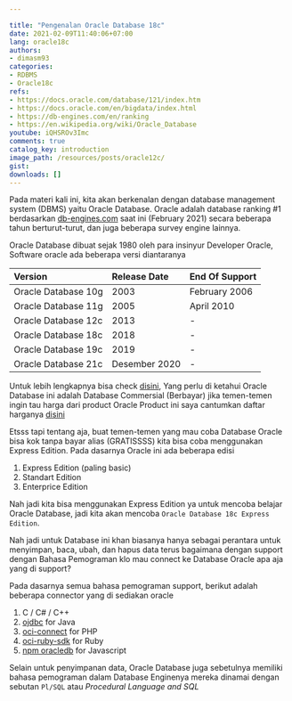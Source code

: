 ```yaml
---

title: "Pengenalan Oracle Database 18c"
date: 2021-02-09T11:40:06+07:00
lang: oracle18c
authors:
- dimasm93
categories:
- RDBMS
- Oracle18c
refs: 
- https://docs.oracle.com/database/121/index.htm
- https://docs.oracle.com/en/bigdata/index.html
- https://db-engines.com/en/ranking
- https://en.wikipedia.org/wiki/Oracle_Database
youtube: iQHSROv3Imc
comments: true
catalog_key: introduction
image_path: /resources/posts/oracle12c/
gist: 
downloads: []
---
```



Pada materi kali ini, kita akan berkenalan dengan database management system (DBMS) yaitu Oracle Database. Oracle adalah database ranking #1 berdasarkan [db-engines.com](https://db-engines.com/en/ranking) saat ini (February 2021) secara beberapa tahun berturut-turut, dan juga beberapa survey engine lainnya. 

<!--more-->

Oracle Database dibuat sejak 1980 oleh para insinyur Developer Oracle, Software oracle ada beberapa versi diantaranya

| Version               | Release Date  | End Of Support    |
| :---                  | :---          | :---              |
| Oracle Database 10g   | 2003          | February 2006     |
| Oracle Database 11g   | 2005          | April 2010        |
| Oracle Database 12c   | 2013          | -                 |
| Oracle Database 18c   | 2018          | -                 |
| Oracle Database 19c   | 2019          | -                 |
| Oracle Database 21c   | Desember 2020 | -                 |

Untuk lebih lengkapnya bisa check [disini](https://en.wikipedia.org/wiki/Oracle_Database), Yang perlu di ketahui Oracle Database ini adalah Database Commersial (Berbayar) jika temen-temen ingin tau harga dari product Oracle Product ini saya cantumkan daftar harganya [disini](https://www.oracle.com/us/corporate/pricing/technology-price-list-070617.pdf)

Etsss tapi tentang aja, buat temen-temen yang mau coba Database Oracle bisa kok tanpa bayar alias (GRATISSSS) kita bisa coba menggunakan Express Edition. Pada dasarnya Oracle ini ada beberapa edisi

1. Express Edition (paling basic)
2. Standart Edition
3. Enterprice Edition

Nah jadi kita bisa menggunakan Express Edition ya untuk mencoba belajar Oracle Database, jadi kita akan mencoba `Oracle Database 18c Express Edition`.

Nah jadi untuk Database ini khan biasanya hanya sebagai perantara untuk menyimpan, baca, ubah, dan hapus data terus bagaimana dengan support dengan Bahasa Pemograman klo mau connect ke Database Oracle apa aja yang di support?

Pada dasarnya semua bahasa pemograman support, berikut adalah beberapa connector yang di sediakan oracle

1. C / C# / C++
2. [ojdbc](https://www.oracle.com/database/technologies/appdev/jdbc.html) for Java
4. [oci-connect](https://www.php.net/manual/en/function.oci-connect.php) for PHP
5. [oci-ruby-sdk](https://github.com/oracle/oci-ruby-sdk) for Ruby
6. [npm oracledb](https://www.npmjs.com/package/oracledb) for Javascript

Selain untuk penyimpanan data, Oracle Database juga sebetulnya memiliki bahasa pemograman dalam Database Enginenya mereka dinamai dengan sebutan `Pl/SQL` atau  _Procedural Language and SQL_